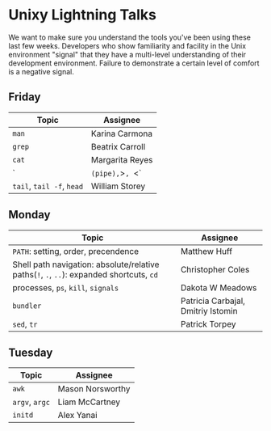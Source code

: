 # Unixy Lightning Talks

We want to make sure you understand the tools you've been using these last few
weeks.  Developers who show familiarity and facility in the Unix environment
"signal" that they have a multi-level understanding of their development
environment.  Failure to demonstrate a certain level of comfort is a negative
signal.

## Friday

Topic | Assignee
----- | --------
`man` | Karina Carmona
`grep` | Beatrix Carroll
`cat` | Margarita Reyes
`|` (pipe), `>`, `<`| Zahid Jethani
`tail`, `tail -f`, `head` | William Storey

## Monday

Topic | Assignee
----- | --------
`PATH`: setting, order, precendence | Matthew Huff
Shell path navigation: absolute/relative paths(`!`, `.`, `..`): expanded shortcuts, `cd` | Christopher Coles
processes, `ps`, `kill`, `signals` |  Dakota W Meadows
`bundler` | Patricia Carbajal, Dmitriy Istomin
`sed`, `tr` | Patrick Torpey

## Tuesday

Topic | Assignee
----- | --------
`awk` | Mason Norsworthy
`argv`, `argc` | Liam McCartney
`initd` | Alex Yanai
